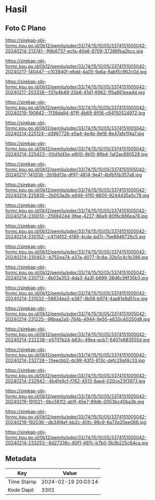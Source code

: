 # Hasil

## Foto C Plano

https://sirekap-obj-formc.kpu.go.id/0b12/pemilu/pdpr/33/74/15/10/05/3374151005042-20240214-213741--ff4b6737-ecfa-40e6-8709-37286fba2bcc.jpg

https://sirekap-obj-formc.kpu.go.id/0b12/pemilu/pdpr/33/74/15/10/05/3374151005042-20240217-140447--c103940f-e6dd-4a05-9a6a-6abf5c962c0d.jpg

https://sirekap-obj-formc.kpu.go.id/0b12/pemilu/pdpr/33/74/15/10/05/3374151005042-20240217-203338--f37e4b49-25b6-41d1-8962-1f5a861eea4d.jpg

https://sirekap-obj-formc.kpu.go.id/0b12/pemilu/pdpr/33/74/15/10/05/3374151005042-20240219-190842--7f38da94-87ff-4b69-8f06-c64150524972.jpg

https://sirekap-obj-formc.kpu.go.id/0b12/pemilu/pdpr/33/74/15/10/05/3374151005042-20240214-225124--d3967726-e5a4-4e4b-9ef8-8e47afe1f4a7.jpg

https://sirekap-obj-formc.kpu.go.id/0b12/pemilu/pdpr/33/74/15/10/05/3374151005042-20240214-225423--00d1d45e-e600-4b10-96b4-1af2ac680528.jpg

https://sirekap-obj-formc.kpu.go.id/0b12/pemilu/pdpr/33/74/15/10/05/3374151005042-20240217-141208--2b19d13e-df97-4814-9e41-4bfb51b357a8.jpg

https://sirekap-obj-formc.kpu.go.id/0b12/pemilu/pdpr/33/74/15/10/05/3374151005042-20240214-225835--2b053a2b-e946-41f0-8600-9244435e5c79.jpg

https://sirekap-obj-formc.kpu.go.id/0b12/pemilu/pdpr/33/74/15/10/05/3374151005042-20240214-230013--25684244-9fee-4227-86a9-80f6c886ea78.jpg

https://sirekap-obj-formc.kpu.go.id/0b12/pemilu/pdpr/33/74/15/10/05/3374151005042-20240214-230152--c4114f02-4189-4cda-bd7c-7be8646726c5.jpg

https://sirekap-obj-formc.kpu.go.id/0b12/pemilu/pdpr/33/74/15/10/05/3374151005042-20240214-230453--b752ea74-a37a-4077-9c8a-32b5c4c1b396.jpg

https://sirekap-obj-formc.kpu.go.id/0b12/pemilu/pdpr/33/74/15/10/05/3374151005042-20240214-230713--4b03a353-4da3-4a3f-b699-38d6c96f35b3.jpg

https://sirekap-obj-formc.kpu.go.id/0b12/pemilu/pdpr/33/74/15/10/05/3374151005042-20240214-231032--56834ea3-e387-4b58-b974-4aa81e8d51ce.jpg

https://sirekap-obj-formc.kpu.go.id/0b12/pemilu/pdpr/33/74/15/10/05/3374151005042-20240214-231225--96baa2a5-784b-4944-9e55-e820c40250d8.jpg

https://sirekap-obj-formc.kpu.go.id/0b12/pemilu/pdpr/33/74/15/10/05/3374151005042-20240214-232238--e5707b24-b63c-49ea-acb7-9407e683555d.jpg

https://sirekap-obj-formc.kpu.go.id/0b12/pemilu/pdpr/33/74/15/10/05/3374151005042-20240214-232728--13eecbb2-dc99-43f3-813c-defc29af4c33.jpg

https://sirekap-obj-formc.kpu.go.id/0b12/pemilu/pdpr/33/74/15/10/05/3374151005042-20240214-232942--4b4fe9cf-f762-4513-8aed-020ce23f3973.jpg

https://sirekap-obj-formc.kpu.go.id/0b12/pemilu/pdpr/33/74/15/10/05/3374151005042-20240219-191021--6bc581f2-ab1f-45e7-89db-0053bc40ba3b.jpg

https://sirekap-obj-formc.kpu.go.id/0b12/pemilu/pdpr/33/74/15/10/05/3374151005042-20240219-192036--db34f4ef-bb2c-40fc-99c9-6a72e20ee066.jpg

https://sirekap-obj-formc.kpu.go.id/0b12/pemilu/pdpr/33/74/15/10/05/3374151005042-20240214-233253--8d27336c-60f1-497c-b7b0-5b3b225c64ca.jpg


## Metadata

| Key        | Value               |
| ---------- | ------------------- |
| Time Stamp | 2024-02-19 20:03:14 |
| Kode Dapil | 3301                |



